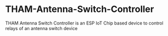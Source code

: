 # THAM-Antenna-Switch-Controller
THAM Antenna Switch Controller is an ESP IoT Chip based device to control relays of an antenna switch device
